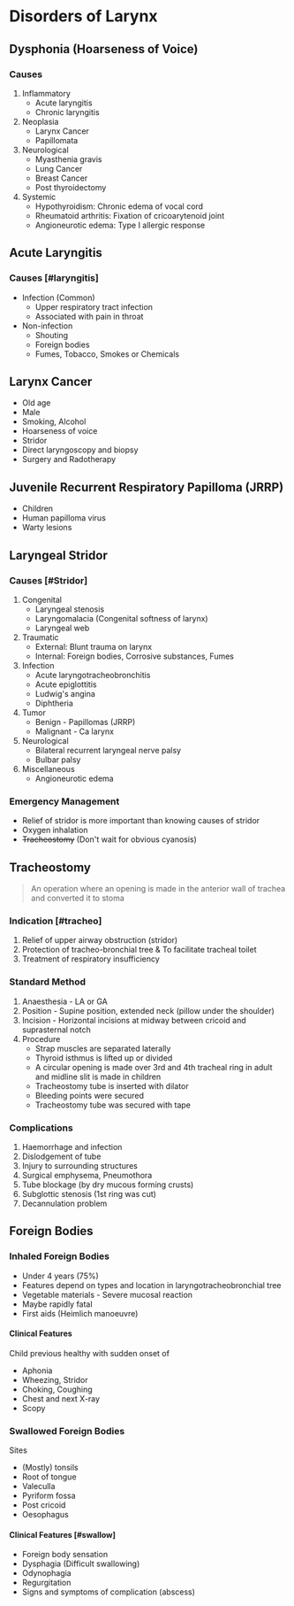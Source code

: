 # Disorders of Larynx

## Dysphonia (Hoarseness of Voice)

### Causes

1. Inflammatory
   - Acute laryngitis
   - Chronic laryngitis
1. Neoplasia
   - Larynx Cancer
   - Papillomata
1. Neurological
   - Myasthenia gravis
   - Lung Cancer
   - Breast Cancer
   - Post thyroidectomy
1. Systemic
   - Hypothyroidism: Chronic edema of vocal cord
   - Rheumatoid arthritis: Fixation of cricoarytenoid joint
   - Angioneurotic edema: Type I allergic response

## Acute Laryngitis

### Causes [#laryngitis]

- Infection (Common)
  - Upper respiratory tract infection
  - Associated with pain in throat
- Non-infection
  - Shouting
  - Foreign bodies
  - Fumes, Tobacco, Smokes or Chemicals

## Larynx Cancer

- Old age
- Male
- Smoking, Alcohol
- Hoarseness of voice
- Stridor
- Direct laryngoscopy and biopsy
- Surgery and Radotherapy

## Juvenile Recurrent Respiratory Papilloma (JRRP)

- Children
- Human papilloma virus
- Warty lesions

## Laryngeal Stridor

### Causes [#Stridor]

1. Congenital
   - Laryngeal stenosis
   - Laryngomalacia (Congenital softness of larynx)
   - Laryngeal web
1. Traumatic
   - External: Blunt trauma on larynx
   - Internal: Foreign bodies, Corrosive substances, Fumes
1. Infection
   - Acute laryngotracheobronchitis
   - Acute epiglottitis
   - Ludwig's angina
   - Diphtheria
1. Tumor
   - Benign - Papillomas (JRRP)
   - Malignant - Ca larynx
1. Neurological
   - Bilateral recurrent laryngeal nerve palsy
   - Bulbar palsy
1. Miscellaneous
   - Angioneurotic edema

### Emergency Management

- Relief of stridor is more important than knowing causes of stridor
- Oxygen inhalation
- ~~Tracheostomy~~ (Don't wait for obvious cyanosis)

## Tracheostomy

> An operation where an opening is made in the anterior wall of trachea and converted it to stoma

### Indication [#tracheo]

1. Relief of upper airway obstruction (stridor)
1. Protection of tracheo-bronchial tree & To facilitate tracheal toilet
1. Treatment of respiratory insufficiency

### Standard Method

1. Anaesthesia - LA or GA
1. Position - Supine position, extended neck (pillow under the shoulder)
1. Incision - Horizontal incisions at midway between cricoid and suprasternal notch
1. Procedure
   - Strap muscles are separated laterally
   - Thyroid isthmus is lifted up or divided
   - A circular opening is made over 3rd and 4th tracheal ring in adult and midline slit is made in children
   - Tracheostomy tube is inserted with dilator
   - Bleeding points were secured
   - Tracheostomy tube was secured with tape

### Complications

1. Haemorrhage and infection
1. Dislodgement of tube
1. Injury to surrounding structures
1. Surgical emphysema, Pneumothora
1. Tube blockage (by dry mucous forming crusts)
1. Subglottic stenosis (1st ring was cut)
1. Decannulation problem

## Foreign Bodies

### Inhaled Foreign Bodies

- Under 4 years (75%)
- Features depend on types and location in laryngotracheobronchial tree
- Vegetable materials - Severe mucosal reaction
- Maybe rapidly fatal
- First aids (Heimlich manoeuvre)

#### Clinical Features

Child previous healthy with sudden onset of

- Aphonia
- Wheezing, Stridor
- Choking, Coughing
- Chest and next X-ray
- Scopy

### Swallowed Foreign Bodies

Sites

- (Mostly) tonsils
- Root of tongue
- Valeculla
- Pyriform fossa
- Post cricoid
- Oesophagus

#### Clinical Features [#swallow]

- Foreign body sensation
- Dysphagia (Difficult swallowing)
- Odynophagia
- Regurgitation
- Signs and symptoms of complication (abscess)
